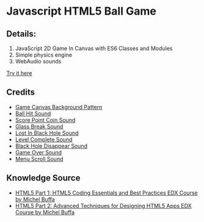 # Javascript HTML5 Ball Game #

## Details:

1. JavaScript 2D Game In Canvas with ES6 Classes and Modules
2. Simple physics engine
3. WebAudio sounds

[Try it here](https://suhovius.github.io/projects/ball_game/index.html)

## Credits

* [Game Canvas Background Pattern](http://subtlepatterns.com/random-grey-variations/)
* [Ball Hit Sound](https://freesound.org/people/michorvath/sounds/269718/)
* [Score Point Coin Sound](https://www.freesound.org/people/Adam_N/sounds/349282/)
* [Glass Break Sound](https://www.freesound.org/people/FreqMan/sounds/42902/)
* [Lost In Black Hole Sound](https://www.freesound.org/people/Robinhood76/sounds/206138/)
* [Level Complete Sound](https://www.freesound.org/people/shinephoenixstormcrow/sounds/337049/)
* [Black Hole Disappear Sound](https://www.freesound.org/people/Kastenfrosch/sounds/162461/)
* [Game Over Sound](https://www.freesound.org/people/Rocotilos/sounds/339837/)
* [Menu Scroll Sound](https://www.freesound.org/people/Callum_Sharp279/sounds/198448/)

## Knowledge Source

* [HTML5 Part 1: HTML5 Coding Essentials and Best Practices EDX Course by Michel Buffa](https://www.edx.org/course/html5-part-1-html5-coding-essentials-w3cx-html5-1x-1)
* [HTML5 Part 2: Advanced Techniques for Designing HTML5 Apps EDX Course by Michel Buffa](https://www.edx.org/course/html5-part-2-advanced-techniques-w3cx-html5-2x-1)
